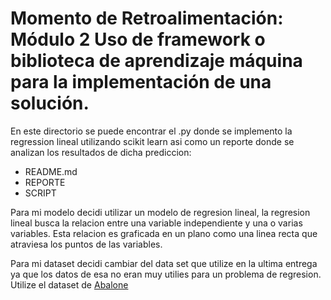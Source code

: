 # Momento de Retroalimentación: Módulo 2 Uso de framework o biblioteca de aprendizaje máquina para la implementación de una solución. 


En este directorio se puede encontrar el .py donde se implemento la regression lineal utilizando scikit learn asi como un reporte donde se analizan los resultados de dicha prediccion:
* README.md
* REPORTE
* SCRIPT

Para mi modelo decidi utilizar un modelo de regresion lineal, la regresion lineal busca la relacion entre una variable independiente y una o varias variables. Esta relacion es graficada en un plano como una linea recta que atraviesa los puntos de las variables. 

Para mi dataset decidi cambiar del data set que utilize en la ultima entrega ya que los datos de esa no eran muy utilies para un problema de regresion. Utilize el dataset de <a href="https://archive.ics.uci.edu/dataset/1/abalone">Abalone</a>
